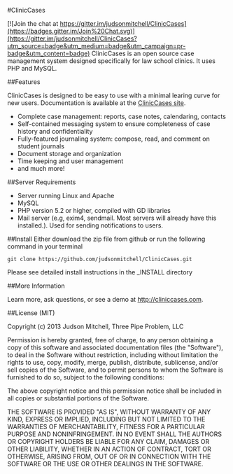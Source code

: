 #ClinicCases

[![Join the chat at https://gitter.im/judsonmitchell/ClinicCases](https://badges.gitter.im/Join%20Chat.svg)](https://gitter.im/judsonmitchell/ClinicCases?utm_source=badge&utm_medium=badge&utm_campaign=pr-badge&utm_content=badge)
ClinicCases is an open source case management system designed
specifically for law school clinics.  It uses PHP and MySQL.

##Features

ClinicCases is designed to be easy to use with a minimal learing curve for new users.
Documentation is available at the [ClinicCases site](http://cliniccases.com).

* Complete case management: reports, case notes, calendaring, contacts
* Self-contained messaging system to ensure completeness of case history
and confidentiality
* Fully-featured journaling system: compose, read, and comment on student journals
* Document storage and organization
* Time keeping and user management
* and much more!

##Server Requirements

* Server running Linux and Apache
* MySQL
* PHP version 5.2 or higher, compiled with GD libraries
* Mail server (e.g, exim4, sendmail.  Most servers will already
have this installed.).  Used for sending notifications to users.

##Install
Either download the zip file from github or run the following command
in your terminal

	git clone https://github.com/judsonmitchell/ClinicCases.git

Please see detailed install instructions in the _INSTALL directory

##More Information

Learn more, ask questions, or see a demo at <http://cliniccases.com>.

##License (MIT)

Copyright (c) 2013 Judson Mitchell, Three Pipe Problem, LLC

Permission is hereby granted, free of charge, to any person obtaining a copy of this software and associated documentation files (the "Software"), to deal in the Software without restriction, including without limitation the rights to use, copy, modify, merge, publish, distribute, sublicense, and/or sell copies of the Software, and to permit persons to whom the Software is furnished to do so, subject to the following conditions:

The above copyright notice and this permission notice shall be included in all copies or substantial portions of the Software.

THE SOFTWARE IS PROVIDED "AS IS", WITHOUT WARRANTY OF ANY KIND, EXPRESS OR IMPLIED, INCLUDING BUT NOT LIMITED TO THE WARRANTIES OF MERCHANTABILITY, FITNESS FOR A PARTICULAR PURPOSE AND NONINFRINGEMENT. IN NO EVENT SHALL THE AUTHORS OR COPYRIGHT HOLDERS BE LIABLE FOR ANY CLAIM, DAMAGES OR OTHER LIABILITY, WHETHER IN AN ACTION OF CONTRACT, TORT OR OTHERWISE, ARISING FROM, OUT OF OR IN CONNECTION WITH THE SOFTWARE OR THE USE OR OTHER DEALINGS IN THE SOFTWARE.
